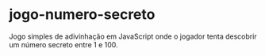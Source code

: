 # jogo-numero-secreto
Jogo simples de adivinhação em JavaScript onde o jogador tenta descobrir um número secreto entre 1 e 100.
